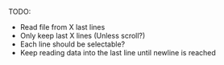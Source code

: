 TODO:
- Read file from X last lines
- Only keep last X lines (Unless scroll?)
- Each line should be selectable?
- Keep reading data into the last line until newline is reached


